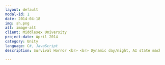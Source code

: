 ```yaml
---
layout: default
modal-id: 1
date: 2014-04-18
img: sh.png
alt: image-alt
client: Middlesex University
project-date: April 2014
category: Unity 
language: C#, JavaScript 
description: Survival Horror <br> <br> Dynamic day/night, AI state machine with AI that hunts for you, inventory system, player status system include hunger, thirst, and sanity  <br><br> <a href="/projects/SJM" download> Download </a>

---
```

